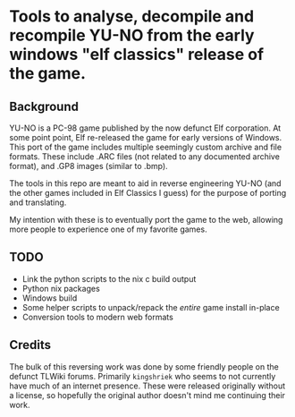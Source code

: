 # Tools to analyse, decompile and recompile YU-NO from the early windows "elf classics" release of the game.

## Background

YU-NO is a PC-98 game published by the now defunct Elf corporation. At some point point, Elf re-released the game for early versions of Windows. This port of the game includes multiple seemingly custom archive and file formats. These include .ARC files (not related to any documented archive format), and .GP8 images (similar to .bmp).

The tools in this repo are meant to aid in reverse engineering YU-NO (and the other games included in Elf Classics I guess) for the purpose of porting and translating.

My intention with these is to eventually port the game to the web, allowing more people to experience one of my favorite games.

## TODO
- Link the python scripts to the nix c build output
- Python nix packages
- Windows build
- Some helper scripts to unpack/repack the *entire* game install in-place
- Conversion tools to modern web formats


## Credits

The bulk of this reversing work was done by some friendly people on the defunct TLWiki forums. Primarily `kingshriek` who seems to not currently have much of an internet presence. These were released originally without a license, so hopefully the original author doesn't mind me continuing their work.